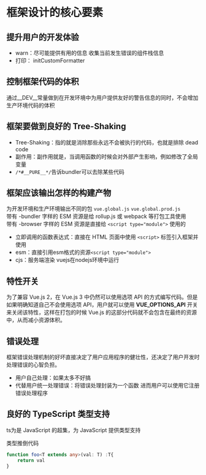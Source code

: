 # 框架设计的核心要素

## 提升用户的开发体验

- warn：尽可能提供有用的信息 收集当前发生错误的组件栈信息
- 打印： initCustomFormatter

## 控制框架代码的体积

通过__DEV__常量做到在开发环境中为用户提供友好的警告信息的同时，不会增加生产环境代码的体积

## 框架要做到良好的 Tree-Shaking

- Tree-Shaking：指的就是消除那些永远不会被执行的代码，也就是排除 dead code
- 副作用：副作用就是，当调用函数的时候会对外部产生影响，例如修改了全局变量
- `/*#__PURE__*/`告诉bundler可以去除某些代码

## 框架应该输出怎样的构建产物

为开发环境和生产环境输出不同的包 `vue.global.js` `vue.global.prod.js`  
带有 -bundler 字样的 ESM 资源是给 rollup.js 或 webpack 等打包工具使用  
带有 -browser 字样的 ESM 资源是直接给 `<script type="module">` 使用的

- 立即调用的函数表达式：直接在 HTML 页面中使用 `<script>` 标签引入框架并使用
- esm：直接引用esm格式的资源`<script type="module">`
- cjs：服务端渲染 vuejs在nodejs环境中运行

## 特性开关

为了兼容 Vue.js 2，在 Vue.js 3 中仍然可以使用选项 API 的方式编写代码。但是如果明确知道自己不会使用选项 API，用户就可以使用 __VUE_OPTIONS_API__ 开关来关闭该特性，这样在打包的时候 Vue.js 的这部分代码就不会包含在最终的资源中，从而减小资源体积。

## 错误处理

框架错误处理机制的好坏直接决定了用户应用程序的健壮性，还决定了用户开发时处理错误的心智负担。

- 用户自己处理：如果太多不好搞
- 代替用户统一处理错误：将错误处理封装为一个函数 进而用户可以使用它注册错误处理程序

## 良好的 TypeScript 类型支持

ts为是 JavaScript 的超集，为 JavaScript 提供类型支持

类型推倒代码

```typescript
function foo<T extends any>(val: T) :T{
    return val
}
```
